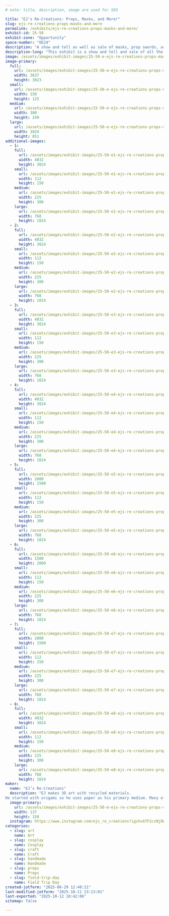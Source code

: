 ```yaml
---
# note: title, description, image are used for SEO

title: "EJ’s Re-Creations: Props, Masks, and More!"
slug: ejs-re-creations-props-masks-and-more
permalink: /exhibits/ejs-re-creations-props-masks-and-more/
exhibit-id: 25-50
exhibit-zone: "Opportunity"
space-number: "OE24"
description: "A show and tell as well as sale of masks, prop swords, art, and trinkets."
description-long: "This exhibit is a show and tell and sale of all the variations of art I have made over the years. This includes prop weapons, face masks, keychains, sculptures, and wall-hung pieces. All made form locally sourced recycled materials!"
image: /assets/images/exhibit-images/25-50-e-ejs-re-creations-props-masks-and-more-img-7157-300x249.jpeg
image-primary: 
  full:
    url: /assets/images/exhibit-images/25-50-e-ejs-re-creations-props-masks-and-more-img-7157-full.jpeg
    width: 3637
    height: 3023
  small:
    url: /assets/images/exhibit-images/25-50-e-ejs-re-creations-props-masks-and-more-img-7157-150x125.jpeg
    width: 150
    height: 125
  medium:
    url: /assets/images/exhibit-images/25-50-e-ejs-re-creations-props-masks-and-more-img-7157-300x249.jpeg
    width: 300
    height: 249
  large:
    url: /assets/images/exhibit-images/25-50-e-ejs-re-creations-props-masks-and-more-img-7157-1024x851.jpeg
    width: 1024
    height: 851
additional-images: 
  - 1:
    full:
      url: /assets/images/exhibit-images/25-50-e1-ejs-re-creations-props-masks-and-more-img-1915-full.jpeg
      width: 4032
      height: 3024
    small:
      url: /assets/images/exhibit-images/25-50-e1-ejs-re-creations-props-masks-and-more-img-1915-112x150.jpeg
      width: 112
      height: 150
    medium:
      url: /assets/images/exhibit-images/25-50-e1-ejs-re-creations-props-masks-and-more-img-1915-225x300.jpeg
      width: 225
      height: 300
    large:
      url: /assets/images/exhibit-images/25-50-e1-ejs-re-creations-props-masks-and-more-img-1915-768x1024.jpeg
      width: 768
      height: 1024
  - 2:
    full:
      url: /assets/images/exhibit-images/25-50-e2-ejs-re-creations-props-masks-and-more-img-1917-full.jpeg
      width: 4032
      height: 3024
    small:
      url: /assets/images/exhibit-images/25-50-e2-ejs-re-creations-props-masks-and-more-img-1917-112x150.jpeg
      width: 112
      height: 150
    medium:
      url: /assets/images/exhibit-images/25-50-e2-ejs-re-creations-props-masks-and-more-img-1917-225x300.jpeg
      width: 225
      height: 300
    large:
      url: /assets/images/exhibit-images/25-50-e2-ejs-re-creations-props-masks-and-more-img-1917-768x1024.jpeg
      width: 768
      height: 1024
  - 3:
    full:
      url: /assets/images/exhibit-images/25-50-e3-ejs-re-creations-props-masks-and-more-img-1892-full.jpeg
      width: 4032
      height: 3024
    small:
      url: /assets/images/exhibit-images/25-50-e3-ejs-re-creations-props-masks-and-more-img-1892-112x150.jpeg
      width: 112
      height: 150
    medium:
      url: /assets/images/exhibit-images/25-50-e3-ejs-re-creations-props-masks-and-more-img-1892-225x300.jpeg
      width: 225
      height: 300
    large:
      url: /assets/images/exhibit-images/25-50-e3-ejs-re-creations-props-masks-and-more-img-1892-768x1024.jpeg
      width: 768
      height: 1024
  - 4:
    full:
      url: /assets/images/exhibit-images/25-50-e4-ejs-re-creations-props-masks-and-more-img-0922-full.jpeg
      width: 4032
      height: 3024
    small:
      url: /assets/images/exhibit-images/25-50-e4-ejs-re-creations-props-masks-and-more-img-0922-112x150.jpeg
      width: 112
      height: 150
    medium:
      url: /assets/images/exhibit-images/25-50-e4-ejs-re-creations-props-masks-and-more-img-0922-225x300.jpeg
      width: 225
      height: 300
    large:
      url: /assets/images/exhibit-images/25-50-e4-ejs-re-creations-props-masks-and-more-img-0922-768x1024.jpeg
      width: 768
      height: 1024
  - 5:
    full:
      url: /assets/images/exhibit-images/25-50-e5-ejs-re-creations-props-masks-and-more-img-1498-full.jpeg
      width: 2000
      height: 1500
    small:
      url: /assets/images/exhibit-images/25-50-e5-ejs-re-creations-props-masks-and-more-img-1498-112x150.jpeg
      width: 112
      height: 150
    medium:
      url: /assets/images/exhibit-images/25-50-e5-ejs-re-creations-props-masks-and-more-img-1498-225x300.jpeg
      width: 225
      height: 300
    large:
      url: /assets/images/exhibit-images/25-50-e5-ejs-re-creations-props-masks-and-more-img-1498-768x1024.jpeg
      width: 768
      height: 1024
  - 6:
    full:
      url: /assets/images/exhibit-images/25-50-e6-ejs-re-creations-props-masks-and-more-img-0926-full.jpeg
      width: 1500
      height: 2000
    small:
      url: /assets/images/exhibit-images/25-50-e6-ejs-re-creations-props-masks-and-more-img-0926-112x150.jpeg
      width: 112
      height: 150
    medium:
      url: /assets/images/exhibit-images/25-50-e6-ejs-re-creations-props-masks-and-more-img-0926-225x300.jpeg
      width: 225
      height: 300
    large:
      url: /assets/images/exhibit-images/25-50-e6-ejs-re-creations-props-masks-and-more-img-0926-768x1024.jpeg
      width: 768
      height: 1024
  - 7:
    full:
      url: /assets/images/exhibit-images/25-50-e7-ejs-re-creations-props-masks-and-more-img-0785-full.jpeg
      width: 2000
      height: 1500
    small:
      url: /assets/images/exhibit-images/25-50-e7-ejs-re-creations-props-masks-and-more-img-0785-112x150.jpeg
      width: 112
      height: 150
    medium:
      url: /assets/images/exhibit-images/25-50-e7-ejs-re-creations-props-masks-and-more-img-0785-225x300.jpeg
      width: 225
      height: 300
    large:
      url: /assets/images/exhibit-images/25-50-e7-ejs-re-creations-props-masks-and-more-img-0785-768x1024.jpeg
      width: 768
      height: 1024
  - 8:
    full:
      url: /assets/images/exhibit-images/25-50-e8-ejs-re-creations-props-masks-and-more-img-0748-full.jpeg
      width: 4032
      height: 3024
    small:
      url: /assets/images/exhibit-images/25-50-e8-ejs-re-creations-props-masks-and-more-img-0748-112x150.jpeg
      width: 112
      height: 150
    medium:
      url: /assets/images/exhibit-images/25-50-e8-ejs-re-creations-props-masks-and-more-img-0748-225x300.jpeg
      width: 225
      height: 300
    large:
      url: /assets/images/exhibit-images/25-50-e8-ejs-re-creations-props-masks-and-more-img-0748-768x1024.jpeg
      width: 768
      height: 1024
maker: 
  name: "EJ’s Re-Creations"
  description: "EJ makes 3D art with recycled materials.
He started with origami so he uses paper as his primary medium. Many of his works are inspired by Japanese culture and recent is beginning to expand his subject matter to other cultures as well as nature in order to expand and refine his art style."
  image-primary:
    url: /assets/images/exhibit-images/25-50-m-ejs-re-creations-props-masks-and-more-img-0750-5114-274x300.jpeg
    width: 137
    height: 150
  instagram: https://www.instagram.com/ejs_re_creations?igsh=bTF2czNjOWFzcTg1&utm_source=qr
categories: 
  - slug: art
    name: Art
  - slug: cosplay
    name: Cosplay
  - slug: craft
    name: Craft
  - slug: handmade
    name: Handmade
  - slug: props
    name: Props
  - slug: field-trip-day
    name: Field Trip Day
created-jotform: "2025-06-29 12:40:21"
last-modified-jotform: "2025-10-11 23:13:01"
last-exported: "2025-10-12 10:42:06"
sitemap: false

---
```

